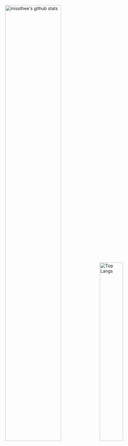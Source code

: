 <div>
    <img alt="missthee's github stats" width="60%" src="https://github-readme-stats.vercel.app/api?username=missthee&show_icons=true&count_private=true&hide_border=true&bg_color=50,e96205,904e99&title_color=fff&text_color=fff&icon_color=f2f2f2" href="https://github.com/missthee" />
    <img alt="Top Langs" width="38.4%" src="https://github-readme-stats.vercel.app/api/top-langs/?username=missthee&layout=compact&count_private=true&&hide_border=true&bg_color=904e99&title_color=fff&text_color=fff&icon_color=f2f2f2&hide=jupyter%20notebook&langs_count=10" href="https://github.com/missthee" />
</div>
